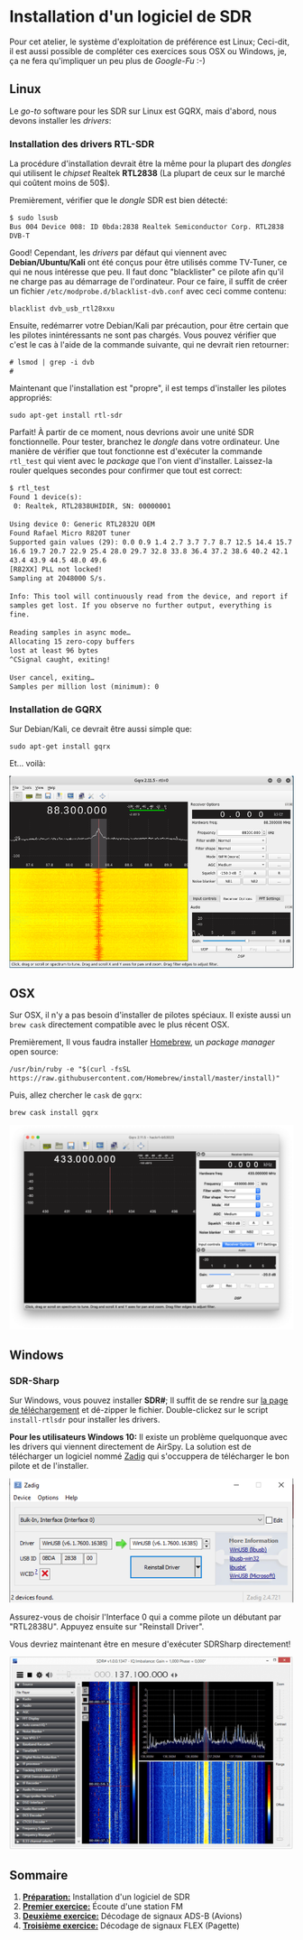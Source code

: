 # Installation d'un logiciel de SDR
Pour cet atelier, le système d'exploitation de préférence est Linux; Ceci-dit, il est aussi possible de compléter ces exercices sous OSX ou Windows, je, ça ne fera qu'impliquer un peu plus de _Google-Fu_ :-)

## Linux
Le *go-to* software pour les SDR sur Linux est GQRX, mais d'abord, nous devons installer les *drivers*:

### Installation des drivers RTL-SDR
La procédure d'installation devrait être la même pour la plupart des *dongles* qui utilisent le *chipset* Realtek **RTL2838** (La plupart de ceux sur le marché qui coûtent moins de 50$).

Premièrement, vérifier que le *dongle* SDR est bien détecté:

```
$ sudo lsusb
Bus 004 Device 008: ID 0bda:2838 Realtek Semiconductor Corp. RTL2838 DVB-T
```

Good! Cependant, les *drivers* par défaut qui viennent avec **Debian/Ubuntu/Kali** ont été conçus pour être utilisés comme TV-Tuner, ce qui ne nous intéresse que peu. Il faut donc "blacklister" ce pilote afin qu'il ne charge pas au démarrage de l'ordinateur. Pour ce faire, il suffit de créer un fichier `/etc/modprobe.d/blacklist-dvb.conf` avec ceci comme contenu:

```
blacklist dvb_usb_rtl28xxu
```

Ensuite, redémarrer votre Debian/Kali par précaution, pour être certain que les pilotes inintéressants ne sont pas chargés. Vous pouvez vérifier que c'est le cas à l'aide de la commande suivante, qui ne devrait rien retourner:

```
# lsmod | grep -i dvb
#
```

Maintenant que l'installation est "propre", il est temps d'installer les pilotes appropriés:

```
sudo apt-get install rtl-sdr
```

Parfait! À partir de ce moment, nous devrions avoir une unité SDR fonctionnelle. Pour tester, branchez le _dongle_ dans votre ordinateur. Une manière de vérifier que tout fonctionne est d'exécuter la commande `rtl_test` qui vient avec le _package_ que l'on vient d'installer. Laissez-la rouler quelques secondes pour confirmer que tout est correct:

```
$ rtl_test
Found 1 device(s):
 0: Realtek, RTL2838UHIDIR, SN: 00000001

Using device 0: Generic RTL2832U OEM
Found Rafael Micro R820T tuner
Supported gain values (29): 0.0 0.9 1.4 2.7 3.7 7.7 8.7 12.5 14.4 15.7 16.6 19.7 20.7 22.9 25.4 28.0 29.7 32.8 33.8 36.4 37.2 38.6 40.2 42.1 43.4 43.9 44.5 48.0 49.6
[R82XX] PLL not locked!
Sampling at 2048000 S/s.

Info: This tool will continuously read from the device, and report if samples get lost. If you observe no further output, everything is fine.

Reading samples in async mode…
Allocating 15 zero-copy buffers
lost at least 96 bytes
^CSignal caught, exiting!

User cancel, exiting…
Samples per million lost (minimum): 0
```

### Installation de GQRX

Sur Debian/Kali, ce devrait être aussi simple que:

```
sudo apt-get install gqrx
```
Et... voilà:

![GQRX](../img/img2.png)

## OSX

Sur OSX, il n'y a pas besoin d'installer de pilotes spéciaux. Il existe aussi un `brew cask` directement compatible avec le plus récent OSX.

Premièrement, Il vous faudra installer [Homebrew](https://brew.sh/), un _package manager_ open source:

```
/usr/bin/ruby -e "$(curl -fsSL https://raw.githubusercontent.com/Homebrew/install/master/install)"
```
Puis, allez chercher le `cask` de `gqrx`:

```
brew cask install gqrx
```
![GQRX](../img/img3.png)

## Windows

### SDR-Sharp

Sur Windows, vous pouvez installer **SDR#**; Il suffit de se rendre sur [la page de téléchargement](https://airspy.com/download/) et dé-zipper le fichier. Double-clickez sur le script `install-rtlsdr` pour installer les drivers.

**Pour les utilisateurs Windows 10:** Il existe un problème quelquonque avec les drivers qui viennent directement de AirSpy. La solution est de télécharger un logiciel nommé [Zadig](https://zadig.akeo.ie/) qui s'occuppera de télécharger le bon pilote et de l'installer.

![GQRX](../img/img5.png)

Assurez-vous de choisir l'Interface 0 qui a comme pilote un débutant par "RTL2838U". Appuyez ensuite sur "Reinstall Driver".

Vous devriez maintenant être en mesure d'exécuter SDRSharp directement!

![GQRX](../img/img4.png)

## Sommaire
1. [**Préparation:**](installation.md) Installation d'un logiciel de SDR
2. [**Premier exercice:**](FM.md) Écoute d'une station FM
3. [**Deuxième exercice:**](ADS-B.md) Décodage de signaux ADS-B (Avions)
4. [**Troisième exercice:**](POCSAG.md) Décodage de signaux FLEX (Pagette)
